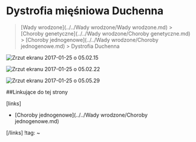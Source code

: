 # Dystrofia mięśniowa Duchenna

>  [Wady wrodzone](../../Wady wrodzone/Wady wrodzone.md) > [Choroby genetyczne](../../Wady wrodzone/Choroby genetyczne.md) > [Choroby jednogenowe](../../Wady wrodzone/Choroby jednogenowe.md) > Dystrofia Duchenna



![Zrzut ekranu 2017-01-25 o 05.02.15](img/1_Zrzut_ekranu_2017-01-25_o_05.02.15.png)

![Zrzut ekranu 2017-01-25 o 05.02.22](img/1_Zrzut_ekranu_2017-01-25_o_05.02.22.png)

![Zrzut ekranu 2017-01-25 o 05.05.29](img/1_Zrzut_ekranu_2017-01-25_o_05.05.29.png)



##Linkujące do tej strony

[links]

- [Choroby jednogenowe](../../Wady wrodzone/Choroby jednogenowe.md)


[/links]
!tag:
~

